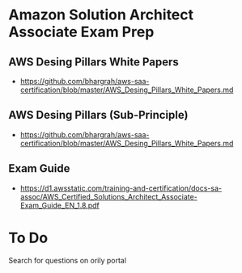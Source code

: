 # Amazon Solution Architect Associate Exam Prep

## AWS Desing Pillars White Papers
- https://github.com/bhargrah/aws-saa-certification/blob/master/AWS_Desing_Pillars_White_Papers.md

## AWS Desing Pillars (Sub-Principle)
- https://github.com/bhargrah/aws-saa-certification/blob/master/AWS_Desing_Pillars_White_Papers.md

## Exam Guide
- https://d1.awsstatic.com/training-and-certification/docs-sa-assoc/AWS_Certified_Solutions_Architect_Associate-Exam_Guide_EN_1.8.pdf

# To Do
Search for questions on orily portal
